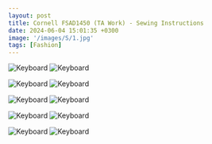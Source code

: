 ```yaml
---
layout: post
title: Cornell FSAD1450 (TA Work) - Sewing Instructions
date: 2024-06-04 15:01:35 +0300
image: '/images/S/1.jpg'
tags: [Fashion]
---
```


<div class="gallery-box">
  <div class="gallery" style="margin-bottom: 15px;">
    <img src="/images/S/2.jpg" loading="lazy" alt="Keyboard">
    <img src="/images/S/3.jpg" loading="lazy" alt="Keyboard">

  </div>
  <div class="gallery" style="margin-bottom: 15px;">
    <img src="/images/S/4.jpg" loading="lazy" alt="Keyboard">
    <img src="/images/S/5.jpg" loading="lazy" alt="Keyboard">

  </div>
  <div class="gallery" style="margin-bottom: 15px;">
    <img src="/images/S/6.jpg" loading="lazy" alt="Keyboard">
    <img src="/images/S/7.jpg" loading="lazy" alt="Keyboard">

  </div>
  <div class="gallery" style="margin-bottom: 15px;">
    <img src="/images/S/8.jpg" loading="lazy" alt="Keyboard">
    <img src="/images/S/9.jpg" loading="lazy" alt="Keyboard">

  </div>
  <div class="gallery" style="margin-bottom: 15px;">
    <img src="/images/S/10.jpg" loading="lazy" alt="Keyboard">
    <img src="/images/S/11.jpg" loading="lazy" alt="Keyboard">

  </div>

</div>
